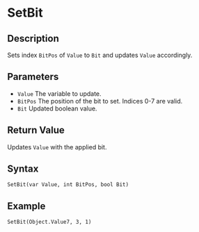 # SetBit

## Description
Sets index `BitPos` of `Value` to `Bit` and updates `Value` accordingly.

## Parameters
- `Value`
The variable to update.
- `BitPos`
The position of the bit to set. Indices 0-7 are valid.
- `Bit`
Updated boolean value.

## Return Value
Updates `Value` with the applied bit.

## Syntax
```
SetBit(var Value, int BitPos, bool Bit)
```

## Example
```
SetBit(Object.Value7, 3, 1)
```